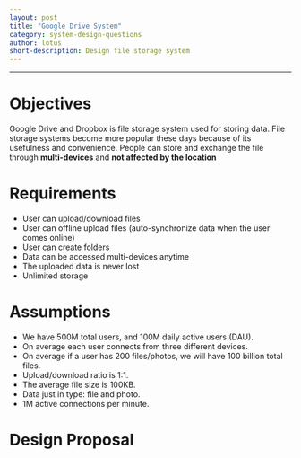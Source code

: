 ```yaml
---
layout: post
title: "Google Drive System"
category: system-design-questions
author: lotus
short-description: Design file storage system
---
```


-----
# Objectives
Google Drive and Dropbox is file storage system used for storing data. File storage systems become more popular these days because of its usefulness and convenience. People can store and exchange the file through **multi-devices** and **not affected by the location**

# Requirements
- User can upload/download files
- User can offline upload files (auto-synchronize data when the user comes online)
- User can create folders
- Data can be accessed multi-devices anytime
- The uploaded data is never lost
- Unlimited storage

# Assumptions
- We have 500M total users, and 100M daily active users (DAU).
- On average each user connects from three different devices.
- On average if a user has 200 files/photos, we will have 100 billion total files.
- Upload/download ratio is 1:1.
- The average file size is 100KB.
- Data just in type: file and photo.
- 1M active connections per minute.

# Design Proposal

